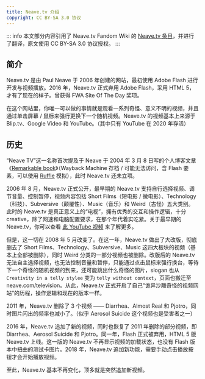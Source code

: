 ```yaml
---
title: Neave.tv 介绍
copyright: CC BY-SA 3.0 协议
---
```


::: info
本文部分内容引用了 Neave.tv Fandom Wiki 的 [Neave.tv 条目](https://neavetv.fandom.com/wiki/Neave.TV)，并进行了翻译，原文使用 CC BY-SA 3.0 协议授权。
:::

## 简介

Neave.tv 是由 Paul Neave 于 2006 年创建的网站，最初使用 Adobe Flash 进行开发与视频播放。2016 年，Neave.tv 正式弃用 Adobe Flash，采用 HTML 5，才有了现在的样子。曾获得 FWA Site Of The Day 奖项。

在这个网站里，你唯一可以做的事情就是观看一系列奇怪、意义不明的视频，并且通过单击屏幕 / 鼠标来强行更换下一个随机视频。Neave.tv 的视频基本上来源于 Blip.tv、Google Video 和 YouTube。（其中只有 YouTube 在 2020 年存活）

## 历史

“Neave TV”这一名称首次提及于 Neave 于 2004 年 3 月 8 日写的个人博客文章《[Remarkable book](https://web.archive.org/web/20050212043711/http://www.neave.com:80/rant/2004_03/remarkable_book.php)》（Wayback Machine 存档 / 可能无法访问，含 Flash 要素，可以使用 [Ruffle](https://ruffle.rs) 模拟），此时 Neave.tv 还未立项。

2006 年 8 月，Neave.tv 正式公开，最早期的 Neave.tv 支持自行选择视频、调节音量、控制暂停，视频内容包括 Short Films（短电影 / 微电影）、Technology（科技）、Subversive（颠覆性）、Music（音乐）和 Weird（古怪）五大类别。此时的 Neave.tv 是真正意义上的“电视”，拥有优秀的交互和操作逻辑，十分 creative，除了网速和电脑配置要求，在那个年代着实吃紧。关于最早期的 Neave.tv，你可以查看 [此 YouTube 视频](https://www.youtube.com/watch?v=XnuCnOq8mAc) 来了解更多。

但是，这一切在 2008 年 5 月改变了。在这一年，Neave.tv 做出了大改版，彻底删去了 Short Films、Technology、Subversive、Music 这四大板块的视频（基本上全部被删除），同时 Weird 分类的一部分视频也被删除。改版后的 Neave.tv 无法自主选择视频，也无法控制音量和暂停，只能通过点击鼠标来强行换台，等待下一个奇怪的随机视频的到来，还可能跳出什么奇怪的图片，slogan 也从 `Creativity in a telly stylee` 变为 `telly without context`，页面也搬迁至 neave.com/television。从此，Neave.tv 正式开启了自己“诡异沙雕奇怪的视频网站”的历程，操作逻辑和现在的版本一样。

2011 年，Neave.tv 删除了 3 个视频 —— Diarrhea、Almost Real 和 Pjotro，同时图片闪出的频率也减小了。（似乎 Aerosol Suicide 这个视频也是受害者之一）

2016 年，Neave.tv 追加了新的视频，同时也恢复了 2011 年删除的部分视频，即 Diarrhea、Aerosol Suicide 和 Pjotro。同一年，Flash 正式被弃用，HTML 5 版 Neave.tv 上线。这一版的 Neave.tv 不再显示视频的加载状态，也没有 Flash 版本中扭曲的测试卡图片。2018 年，Neave.tv 追加新功能，需要手动点击播放按钮才会开始播放视频。

至此，Neave.tv 基本不再变化，顶多就是突然追加新视频。

